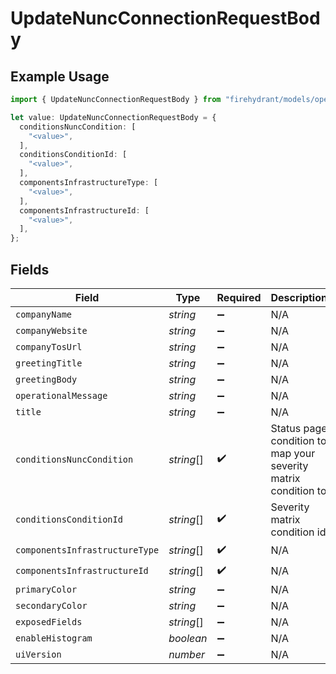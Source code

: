 # UpdateNuncConnectionRequestBody

## Example Usage

```typescript
import { UpdateNuncConnectionRequestBody } from "firehydrant/models/operations";

let value: UpdateNuncConnectionRequestBody = {
  conditionsNuncCondition: [
    "<value>",
  ],
  conditionsConditionId: [
    "<value>",
  ],
  componentsInfrastructureType: [
    "<value>",
  ],
  componentsInfrastructureId: [
    "<value>",
  ],
};
```

## Fields

| Field                                                          | Type                                                           | Required                                                       | Description                                                    |
| -------------------------------------------------------------- | -------------------------------------------------------------- | -------------------------------------------------------------- | -------------------------------------------------------------- |
| `companyName`                                                  | *string*                                                       | :heavy_minus_sign:                                             | N/A                                                            |
| `companyWebsite`                                               | *string*                                                       | :heavy_minus_sign:                                             | N/A                                                            |
| `companyTosUrl`                                                | *string*                                                       | :heavy_minus_sign:                                             | N/A                                                            |
| `greetingTitle`                                                | *string*                                                       | :heavy_minus_sign:                                             | N/A                                                            |
| `greetingBody`                                                 | *string*                                                       | :heavy_minus_sign:                                             | N/A                                                            |
| `operationalMessage`                                           | *string*                                                       | :heavy_minus_sign:                                             | N/A                                                            |
| `title`                                                        | *string*                                                       | :heavy_minus_sign:                                             | N/A                                                            |
| `conditionsNuncCondition`                                      | *string*[]                                                     | :heavy_check_mark:                                             | Status page condition to map your severity matrix condition to |
| `conditionsConditionId`                                        | *string*[]                                                     | :heavy_check_mark:                                             | Severity matrix condition id                                   |
| `componentsInfrastructureType`                                 | *string*[]                                                     | :heavy_check_mark:                                             | N/A                                                            |
| `componentsInfrastructureId`                                   | *string*[]                                                     | :heavy_check_mark:                                             | N/A                                                            |
| `primaryColor`                                                 | *string*                                                       | :heavy_minus_sign:                                             | N/A                                                            |
| `secondaryColor`                                               | *string*                                                       | :heavy_minus_sign:                                             | N/A                                                            |
| `exposedFields`                                                | *string*[]                                                     | :heavy_minus_sign:                                             | N/A                                                            |
| `enableHistogram`                                              | *boolean*                                                      | :heavy_minus_sign:                                             | N/A                                                            |
| `uiVersion`                                                    | *number*                                                       | :heavy_minus_sign:                                             | N/A                                                            |